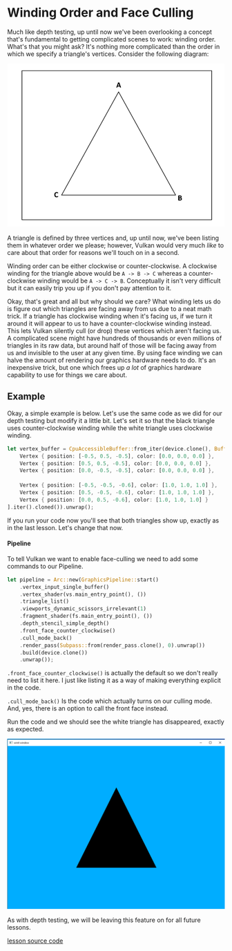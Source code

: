 # Winding Order and Face Culling

Much like depth testing, up until now we've been overlooking a concept that's fundamental to getting complicated scenes to work: winding order. What's that you might ask? It's nothing more complicated than the order in which we specify a triangle's vertices. Consider the following diagram:

![a picture of a triangle with the three vertices labeled from A to C](./imgs/5/triangle.png)

A triangle is defined by three vertices and, up until now, we've been listing them in whatever order we please; however, Vulkan would very much *like* to care about that order for reasons we'll touch on in a second.

Winding order can be either clockwise or counter-clockwise. A clockwise winding for the triangle above would be `A -> B -> C` whereas a counter-clockwise winding would be `A -> C -> B`. Conceptually it isn't very difficult but it can easily trip you up if you don't pay attention to it.

Okay, that's great and all but why should we care? What winding lets us do is figure out which triangles are facing away from us due to a neat math trick. If a triangle has clockwise winding when it's facing us, if we turn it around it will appear to us to have a counter-clockwise winding instead. This lets Vulkan silently cull (or drop) these vertices which aren't facing us. A complicated scene might have hundreds of thousands or even millions of triangles in its raw data, but around half of those will be facing away from us and invisible to the user at any given time. By using face winding we can halve the amount of rendering our graphics hardware needs to do. It's an inexpensive trick, but one which frees up *a lot* of graphics hardware capability to use for things we care about.

## Example

Okay, a simple example is below. Let's use the same code as we did for our depth testing but modify it a little bit. Let's set it so that the black triangle uses counter-clockwise winding while the white triangle uses clockwise winding.
```rust
let vertex_buffer = CpuAccessibleBuffer::from_iter(device.clone(), BufferUsage::all(), false, [
    Vertex { position: [-0.5, 0.5, -0.5], color: [0.0, 0.0, 0.0] },
    Vertex { position: [0.5, 0.5, -0.5], color: [0.0, 0.0, 0.0] },
    Vertex { position: [0.0, -0.5, -0.5], color: [0.0, 0.0, 0.0] },

    Vertex { position: [-0.5, -0.5, -0.6], color: [1.0, 1.0, 1.0] },
    Vertex { position: [0.5, -0.5, -0.6], color: [1.0, 1.0, 1.0] },
    Vertex { position: [0.0, 0.5, -0.6], color: [1.0, 1.0, 1.0] }
].iter().cloned()).unwrap();
```

If you run your code now you'll see that both triangles show up, exactly as in the last lesson. Let's change that now.

#### Pipeline

To tell Vulkan we want to enable face-culling we need to add some commands to our Pipeline.

```rust
let pipeline = Arc::new(GraphicsPipeline::start()
    .vertex_input_single_buffer()
    .vertex_shader(vs.main_entry_point(), ())
    .triangle_list()
    .viewports_dynamic_scissors_irrelevant(1)
    .fragment_shader(fs.main_entry_point(), ())
    .depth_stencil_simple_depth()
    .front_face_counter_clockwise()
    .cull_mode_back()
    .render_pass(Subpass::from(render_pass.clone(), 0).unwrap())
    .build(device.clone())
    .unwrap());
```

`.front_face_counter_clockwise()` is actually the default so we don't really need to list it here. I just like listing it as a way of making everything explicit in the code.

`.cull_mode_back()` Is the code which actually turns on our culling mode. And, yes, there is an option to call the front face instead.

Run the code and we should see the white triangle has disappeared, exactly as expected.

![an image showing that only the triangle with the correct winding remains](./imgs/5/culled_triangle.png)

As with depth testing, we will be leaving this feature on for all future lessons.

[lesson source code](../lessons/5.%20Face%20and%20Winding%20Order)